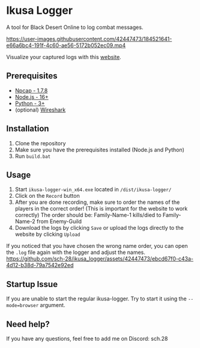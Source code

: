 # Ikusa Logger
A tool for Black Desert Online to log combat messages.

https://user-images.githubusercontent.com/42447473/184521641-e66a6bc4-191f-4c60-ae56-5172b052ec09.mp4

Visualize your captured logs with this [website](https://github.com/sch-28/ikusa).
## Prerequisites
- [Npcap - 1.7.8](https://npcap.com/dist/)
- [Node.js - 16+](https://nodejs.org/en/download/)
- [Python - 3+](https://www.python.org/downloads/)
- (optional) [Wireshark](https://www.wireshark.org/download.html)

## Installation
1. Clone the repository
2. Make sure you have the prerequisites installed (Node.js and Python)
3. Run `build.bat`

## Usage
1. Start `ikusa-logger-win_x64.exe` located in `/dist/ikusa-logger/`
2. Click on the `Record` button
3. After you are done recording, make sure to order the names of the players in the correct order! (This is important for the website to work correctly)
The order should be: Family-Name-1 kills/died to Family-Name-2 from Enemy-Guild
4. Download the logs by clicking `Save` or upload the logs directly to the website by clicking `Upload`

If you noticed that you have chosen the wrong name order, you can open the `.log` file again with the logger and adjust the names.
https://github.com/sch-28/ikusa_logger/assets/42447473/ebcd67f0-c43a-4d12-b38d-79a7542e92ed

## Startup Issue
If you are unable to start the regular ikusa-logger. Try to start it using the `--mode=browser` argument.

## Need help?
If you have any questions, feel free to add me on Discord: sch.28
